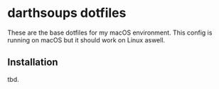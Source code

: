 # darthsoups dotfiles
These are the base dotfiles for my macOS environment. This config is running on macOS but it should work on Linux aswell.

## Installation

tbd.

